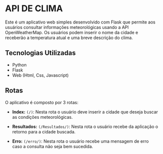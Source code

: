 # API DE CLIMA
Este é um aplicativo web simples desenvolvido com Flask que permite aos usuários consultar informações meteorológicas usando a API OpenWeatherMap. Os usuários podem inserir o nome da cidade e receberão a temperatura atual e uma breve descrição do clima.

## Tecnologias Utilizadas
- Python
- Flask
- Web (Html, Css, Javascript)

## Rotas

O aplicativo é composto por 3 rotas:

- **Index:** `(/)`: Nesta rota o usuário deve inserir a cidade que deseja buscar as condições meteorológicas.

- **Resultados:** `(/Resultados/)`: Nesta rota o usuário recebe da aplicação o retorno para a cidade buscada.

- **Erro:** `(/erro/)`: Nesta rota o usuário recebe uma mensagem de erro caso a consulta não seja bem sucedida.

